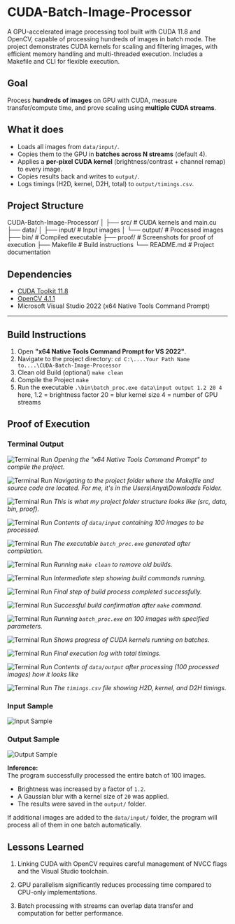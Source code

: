 # CUDA-Batch-Image-Processor
A  GPU-accelerated image processing tool built with CUDA 11.8 and OpenCV, capable of processing hundreds of images in batch mode. The project demonstrates CUDA kernels for scaling and filtering images, with efficient memory handling and multi-threaded execution. Includes a Makefile and CLI for flexible execution.

## Goal
Process **hundreds of images** on GPU with CUDA, measure transfer/compute time, and prove scaling using **multiple CUDA streams**.

## What it does
- Loads all images from `data/input/`.
- Copies them to the GPU in **batches across N streams** (default 4).
- Applies a **per-pixel CUDA kernel** (brightness/contrast + channel remap) to every image.
- Copies results back and writes to `output/`.
- Logs timings (H2D, kernel, D2H, total) to `output/timings.csv`.

## **Project Structure**
CUDA-Batch-Image-Processor/
│
├── src/                # CUDA kernels and main.cu
├── data/
│   ├── input/          # Input images
│   └── output/         # Processed images
├── bin/                # Compiled executable
├── proof/              # Screenshots for proof of execution
├── Makefile            # Build instructions
└── README.md           # Project documentation


## **Dependencies**
- [CUDA Toolkit 11.8](https://developer.nvidia.com/cuda-11-8-0-download-archive)
- [OpenCV 4.1.1](https://opencv.org/releases/)
- Microsoft Visual Studio 2022 (x64 Native Tools Command Prompt)

---

## **Build Instructions**
1. Open **"x64 Native Tools Command Prompt for VS 2022"**.
2. Navigate to the project directory:
   ``` cd C:\....Your Path Name to....\CUDA-Batch-Image-Processor ```
3. Clean old Build (optional)
    ```make clean ```
4. Compile the Project
    ```make ```
5. Run the executable
    ```.\bin\batch_proc.exe data\input output 1.2 20 4 ```
    here, 
        1.2 = brightness factor
        20 = blur kernel size
        4 = number of GPU streams

## **Proof of Execution**
### Terminal Output
![Terminal Run](proof/Screenshot%20(1)%20Open_x64_Native_Tools.png)
*Opening the "x64 Native Tools Command Prompt" to compile the project.*


![Terminal Run](proof/Screenshot%20(2)%20Navigate_to_Path_of_the_Folder.png)
*Navigating to the project folder where the Makefile and source code are located. For me, it's in the Users\Anya\Downloads Folder.*

![Terminal Run](proof/Screenshot%20(3)_Project_Folder_Structure.png)
*This is what my project folder structure looks like (src, data, bin, proof).*

![Terminal Run](proof/Screenshot%20(4)%20Input_Folder_with%20many%20images.png)
*Contents of `data/input` containing 100 images to be processed.*

![Terminal Run](proof/Screenshot%20(5)_exe_file_generated%20after_running_Screenshot(7).png)
*The executable `batch_proc.exe` generated after compilation.*

![Terminal Run](proof/Screenshot%20(6)%20Terminal_Run_make_clean_cmd.png)
*Running `make clean` to remove old builds.*

![Terminal Run](proof/Screenshot%20(6.1).png)
*Intermediate step showing build commands running.*

![Terminal Run](proof/Screenshot%20(6.2).png)
*Final step of build process completed successfully.*

![Terminal Run](proof/Screenshot%20(7)%20Terminal_after_running_make_cmd.png)
*Successful build confirmation after `make` command.*

![Terminal Run](proof/Screenshot%20(8)%20Terminal_Run_of_executable.png)
*Running `batch_proc.exe` on 100 images with specified parameters.*

![Terminal Run](proof/Screenshot%20(8.1).png)
*Shows progress of CUDA kernels running on batches.*

![Terminal Run](proof/Screenshot%20(9)%20Final_Terminal_run.png)
*Final execution log with total timings.*

![Terminal Run](proof/Screenshot%20(10)%20How_output_folder_should_look_like.png)
*Contents of `data/output` after processing (100 processed images) how it looks like*

![Terminal Run](proof/Screenshot%20(11)%20Timings_csv.png)
*The `timings.csv` file showing H2D, kernel, and D2H timings.*


### Input Sample
![Input Sample](proof/before_img_1.png)
### Output Sample
![Output Sample](proof/after_img_1.png)

**Inference:**  
The program successfully processed the entire batch of 100 images.  
- Brightness was increased by a factor of `1.2`.  
- A Gaussian blur with a kernel size of `20` was applied.  
- The results were saved in the `output/` folder.  

If additional images are added to the `data/input/` folder, the program will process all of them in one batch automatically.




## **Lessons Learned**
1. Linking CUDA with OpenCV requires careful management of NVCC flags and the Visual Studio toolchain.

2. GPU parallelism significantly reduces processing time compared to CPU-only implementations.

3. Batch processing with streams can overlap data transfer and computation for better performance.




